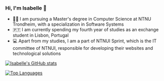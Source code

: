 ### Hi, I'm Isabelle 👋

- 👩‍💻 I am pursuing a Master's degree in Computer Science at NTNU Trondheim, with a specialization in Software Systems 
- 🇵🇹 I am currently spending my fourth year of studies as an exchange student in Lisbon, Portugal 
- 💻 Apart from my studies, I am a part of NTNUI Sprint, which is the IT committee of NTNUI, responsible for developing their websites and technological solutions 
		

[![Isabelle's GitHub stats](https://github-readme-stats-sigma-five.vercel.app/api?username=isabelle-galleberg&count_private=true&show_icons=true&theme=gruvbox)](https://github.com/anuraghazra/github-readme-stats)

[![Top Languages](https://github-readme-stats-sigma-five.vercel.app/api/top-langs/?username=isabelle-galleberg&show_icons=true&theme=gruvbox&langs_count=8&hide=elixir&layout=compact)](https://github.com/anuraghazra/github-readme-stats)

